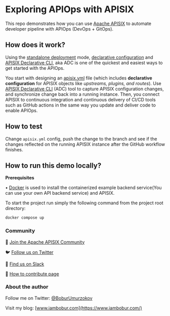# Exploring APIOps with APISIX

This repo demonstrates how you can use [Apache APISIX](https://apisix.apache.org/) to automate developer pipeline with APIOps (DevOps + GitOps).

## How does it work?

Using the [standalone deployment](https://apisix.apache.org/docs/apisix/deployment-modes/#standalone) mode, [declarative configuration](https://docs.api7.ai/apisix/reference/configuration-files#config-defaultyaml-and-configyaml) and [APISIX Declarative CLI](https://github.com/api7/adc), aka ADC is one of the quickest and easiest ways to get started with the APIOps.

You start with designing an [apisix.yml](https://github.com/Boburmirzo/apisix-standalone-deployment-mode/blob/main/apisix/apisix.yml) file (which includes **declarative configuration** for APISIX objects like *upstreams, plugins, and routes*). Use [APISIX Declarative CLI](https://github.com/api7/adc) (ADC) tool to capture APISIX configuration changes, and synchronize change back into a running instance. Then, you connect APISIX to continuous integration and continuous delivery of CI/CD tools such as GitHub actions in the same way you update and deliver code to enable APIOps.

## How to test

Change `apisix.yml` config, push the change to the branch and see if the changes
reflected on the running APISIX instance after the GitHub workflow finishes.

## How to run this demo locally?

**Prerequisites**

• [Docker](https://docs.docker.com/get-docker/) is used to install the containerized example backend service(You can use your own API backend service) and APISIX.

To start the project run simply the following command from the project root directory:

```bash
docker compose up
```


### Community

🙋 [Join the Apache APISIX Community](https://apisix.apache.org/docs/general/join/)

🐦 [Follow us on Twitter](https://twitter.com/ApacheAPISIX)

📝 [Find us on Slack](https://join.slack.com/t/the-asf/shared_invite/zt-vlfbf7ch-HkbNHiU_uDlcH_RvaHv9gQ)

💁 [How to contribute page](https://apisix.apache.org/docs/general/how-to-contribute/)

### About the author

Follow me on Twitter: [@BoburUmurzokov](https://twitter.com/BoburUmurzokov)

Visit my blog: [www.iambobur.com](https://www.iambobur.com/)
